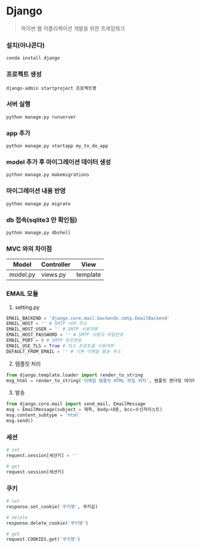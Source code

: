 # Django
> 파이썬 웹 어플리케이션 개발을 위한 프레임워크

### 설치(아나콘다)
```
conda install django
```



### 프로젝트 생성
```
django-admin startproject 프로젝트명
```



### 서버 실행
```
python manage.py runserver
```



### app 추가
```
python manage.py startapp my_to_do_app
```



### model 추가 후 마이그레이션 데이터 생성

```
python manage.py makemigrations
```



### 마이그레이션 내용 반영

```
python manage.py migrate
```



### db 접속(sqlite3 만 확인됨)

```
python manage.py dbshell
```



### MVC 와의 차이점
| Model    | Controller | View     |
| -------- | ---------- | -------- |
| model.py | views.py   | template |



### EMAIL 모듈
1. setting.py
```python
EMAIL_BACKEND = 'django.core.mail.backends.smtp.EmailBackend'
EMAIL_HOST = '' # SMTP 서버 주소
EMAIL_HOST_USER = '' # SMTP 사용자명
EMAIL_HOST_PASSWORD = '' # SMTP 사용자 비밀번호
EMAIL_PORT = 0 # SMTP 포트번호
EMAIL_USE_TLS = True # TLS 프로토콜 사용여부
DEFAULT_FROM_EMAIL = '' # 기본 이메일 발송 주소
```




2. 템플릿 처리
```python
from django.template.loader import render_to_string
msg_html = render_to_string('이메일 템플릿 HTML 파일 위치', 템플릿 랜더링 데이터)
```




3. 발송
``` python
from django.core.mail import send_mail, EmailMessage
msg = EmailMessage(subject = 제목, body=내용, bcc=수신자리스트)
msg.content_subtype = 'html'
msg.send()
```



### 세션
``` python 
# set
request.session[세션키] = ''

# get
request.session[세션키]
```



### 쿠키
``` python 
# set
response.set_cookie('쿠키명', 쿠키값)

# delete
response.delete_cookie('쿠키명')

# get
request.COOKIES.get('쿠키명')
```
